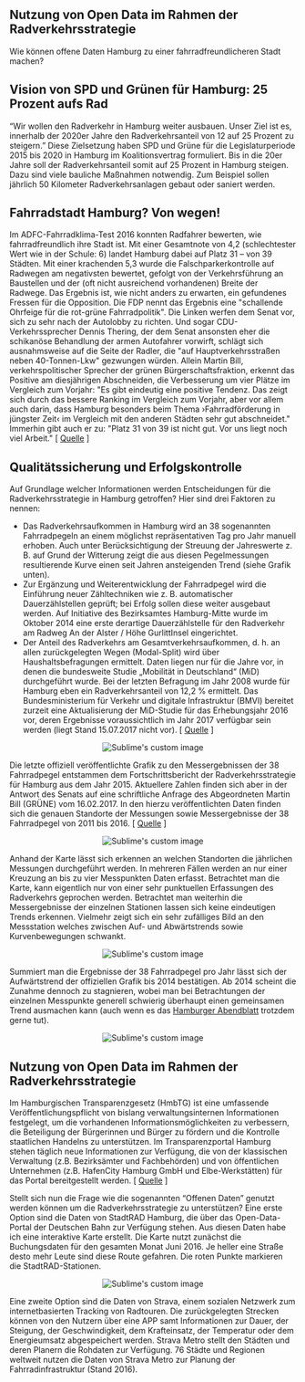 ## Nutzung von Open Data im Rahmen der Radverkehrsstrategie

Wie können offene Daten Hamburg zu einer fahrradfreundlicheren Stadt machen?

## Vision von SPD und Grünen für Hamburg: 25 Prozent aufs Rad

“Wir wollen den Radverkehr in Hamburg weiter ausbauen. Unser Ziel ist es, innerhalb der 2020er Jahre den Radverkehrsanteil von 12 auf 25 Prozent zu steigern.” Diese Zielsetzung haben SPD und Grüne für die Legislaturperiode 2015 bis 2020 in Hamburg im Koalitionsvertrag formuliert. Bis in die 20er Jahre soll der Radverkehrsanteil somit auf 25 Prozent in Hamburg steigen. Dazu sind viele bauliche Maßnahmen notwendig. Zum Beispiel sollen jährlich 50 Kilometer Radverkehrsanlagen gebaut oder saniert werden.

## Fahrradstadt Hamburg? Von wegen!

Im ADFC-Fahrradklima-Test 2016 konnten Radfahrer bewerten, wie fahrradfreundlich ihre Stadt ist. Mit einer Gesamtnote von 4,2 (schlechtester Wert wie in der Schule: 6) landet Hamburg dabei auf Platz 31 – von 39 Städten. Mit einer krachenden 5,3 wurde die Falschparkerkontrolle auf Radwegen am negativsten bewertet, gefolgt von der Verkehrsführung an Baustellen und der (oft nicht ausreichend vorhandenen) Breite der Radwege. Das Ergebnis ist, wie nicht anders zu erwarten, ein gefundenes Fressen für die Opposition. Die FDP nennt das Ergebnis eine "schallende Ohrfeige für die rot-grüne Fahrradpolitik". Die Linken werfen dem Senat vor, sich zu sehr nach der Autolobby zu richten. Und sogar CDU-Verkehrssprecher Dennis Thering, der dem Senat ansonsten eher die schikanöse Behandlung der armen Autofahrer vorwirft, schlägt sich ausnahmsweise auf die Seite der Radler, die "auf Hauptverkehrsstraßen neben 40-Tonnen-Lkw" gezwungen würden. Allein Martin Bill, verkehrspolitischer Sprecher der grünen Bürgerschaftsfraktion, erkennt das Positive am diesjährigen Abschneiden, die Verbesserung um vier Plätze im Vergleich zum Vorjahr: "Es gibt eindeutig eine positive Tendenz. Das zeigt sich durch das bessere Ranking im Vergleich zum Vorjahr, aber vor allem auch darin, dass Hamburg besonders beim Thema ›Fahrradförderung in jüngster Zeit‹ im Vergleich mit den anderen Städten sehr gut abschneidet." Immerhin gibt auch er zu: "Platz 31 von 39 ist nicht gut. Vor uns liegt noch viel Arbeit." [ [Quelle](http://www.zeit.de/hamburg/stadtleben/2017-05/elbvertiefung-22-05-2017 ) ]
 
## Qualitätssicherung und Erfolgskontrolle

Auf Grundlage welcher Informationen werden Entscheidungen für die Radverkehrsstrategie in Hamburg getroffen? Hier sind drei Faktoren zu nennen:
 + Das Radverkehrsaufkommen in Hamburg wird an 38 sogenannten Fahrradpegeln an einem möglichst repräsentativen Tag pro Jahr manuell erhoben. Auch unter Berücksichtigung der Streuung der Jahreswerte z. B. auf Grund der Witterung zeigt die aus diesen Pegelmessungen resultierende Kurve einen seit Jahren ansteigenden Trend (siehe Grafik unten).
  + Zur Ergänzung und Weiterentwicklung der Fahrradpegel wird die Einführung neuer Zähltechniken wie z. B. automatischer Dauerzählstellen geprüft; bei Erfolg sollen diese weiter ausgebaut werden. Auf Initiative des Bezirksamtes Hamburg-Mitte wurde im Oktober 2014 eine erste derartige Dauerzählstelle für den Radverkehr am Radweg An der Alster / Höhe GurlittInsel eingerichtet.
 + Der Anteil des Radverkehrs am Gesamtverkehrsaufkommen, d. h. an allen zurückgelegten Wegen (Modal-Split) wird über Haushaltsbefragungen ermittelt. Daten liegen nur für die Jahre vor, in denen die bundesweite Studie „Mobilität in Deutschland“ (MiD) durchgeführt wurde. Bei der letzten Befragung im Jahr 2008 wurde für Hamburg eben ein Radverkehrsanteil von 12,2 % ermittelt. Das Bundesministerium für Verkehr und digitale Infrastruktur (BMVI) bereitet zurzeit eine Aktualisierung der MiD-Studie für das Erhebungsjahr 2016 vor, deren Ergebnisse voraussichtlich im Jahr 2017 verfügbar sein werden (liegt Stand 15.07.2017 nicht vor). [ [Quelle](http://www.hamburg.de/contentblob/4538022/f80b2806d74a33dba4f404dd319d10ce/data/fortschrittsbericht-2015.pdf) ]

<p align="center">
  <img src="https://github.com/kruse-alex/hh_bike_usage/blob/master/Fahrradpegel_1970-2014.png" alt="Sublime's custom image"/>
</p>

Die letzte offiziell veröffentlichte Grafik zu den Messergebnissen der 38 Fahrradpegel entstammen dem  Fortschrittsbericht der Radverkehrsstrategie für Hamburg aus dem Jahr 2015. Aktuellere Zahlen finden sich aber in der Antwort des Senats auf eine schriftliche Anfrage des Abgeordneten Martin Bill (GRÜNE) vom 16.02.2017. In den hierzu veröffentlichten Daten finden sich die genauen Standorte der Messungen sowie Messergebnisse der 38 Fahrradpegel von 2011 bis 2016. [ [Quelle](https://kleineanfragen.de/hamburg/21/8015-hamburger-fahrradpegel-messungen-2016) ]

<p align="center">
  <img src="https://github.com/kruse-alex/hh_bike_usage/blob/master/fahrradpegel_locations.png" alt="Sublime's custom image"/>
</p>

Anhand der Karte lässt sich erkennen an welchen Standorten die jährlichen Messungen durchgeführt werden. In mehreren Fällen werden an nur einer Kreuzung an bis zu vier Messpunkten Daten erfasst. Betrachtet man die Karte, kann eigentlich nur von einer sehr punktuellen Erfassungen des Radverkehrs geprochen werden. Betrachtet man weiterhin die Messergebnisse der einzelnen Stationen lassen sich keine eindeutigen Trends erkennen. Vielmehr zeigt sich ein sehr zufälliges Bild an den Messstation welches zwischen Auf- und Abwärtstrends sowie Kurvenbewegungen schwankt.

<p align="center">
  <img src="https://github.com/kruse-alex/hh_bike_usage/blob/master/fahrradpegel_messpunkte.png" alt="Sublime's custom image"/>
</p>

Summiert man die Ergebnisse der 38 Fahrradpegel pro Jahr lässt sich der Aufwärtstrend der offiziellen Grafik bis 2014 bestätigen. Ab 2014 scheint die Zunahme dennoch zu stagnieren, wobei man bei Betrachtungen der einzelnen Messpunkte generell schwierig überhaupt einen gemeinsamen Trend ausmachen kann (auch wenn es das [Hamburger Abendblatt](http://www.abendblatt.de/nachrichten/article209774943/Zahl-der-Radfahrer-in-Hamburg-deutlich-gestiegen.html) trotzdem gerne tut).

<p align="center">
  <img src="https://github.com/kruse-alex/hh_bike_usage/blob/master/fahrradpegel_messpunkte_aggregated.png" alt="Sublime's custom image"/>
</p>

## Nutzung von Open Data im Rahmen der  Radverkehrsstrategie

Im Hamburgischen Transparenzgesetz (HmbTG) ist eine umfassende Veröffentlichungspflicht von bislang verwaltungsinternen Informationen festgelegt, um die vorhandenen Informationsmöglichkeiten zu verbessern, die Beteiligung der Bürgerinnen und Bürger zu fördern und die Kontrolle staatlichen Handelns zu unterstützen. Im Transparenzportal Hamburg stehen täglich neue Informationen zur Verfügung, die von der klassischen Verwaltung (z.B. Bezirksämter und Fachbehörden) und von öffentlichen Unternehmen (z.B. HafenCity Hamburg GmbH und Elbe-Werkstätten) für das Portal bereitgestellt werden. [ [Quelle](http://www.hamburg.de/bkm/transparenzportal/) ]

Stellt sich nun die Frage wie die sogenannten “Offenen Daten” genutzt werden können um die Radverkehrsstrategie zu unterstützen? Eine erste Option sind die Daten von StadtRAD Hamburg, die über das Open-Data-Portal der Deutschen Bahn zur Verfügung stehen. Aus diesen Daten habe ich eine interaktive Karte erstellt. Die Karte nutzt zunächst die Buchungsdaten für den gesamten Monat Juni 2016. Je heller eine Straße desto mehr Leute sind diese Route gefahren. Die roten Punkte markieren die StadtRAD-Stationen.

<p align="center">
  <img src="https://github.com/kruse-alex/hh_bike_usage/blob/master/bikesharing_usage.png" alt="Sublime's custom image"/>
</p>

Eine zweite Option sind die Daten von Strava, einem sozialen Netzwerk zum internetbasierten Tracking von Radtouren. Die zurückgelegten Strecken können von den Nutzern über eine APP samt Informationen zur Dauer, der Steigung, der Geschwindigkeit, dem Krafteinsatz, der Temperatur oder dem Energieumsatz abgespeichert werden. Strava Metro stellt den Städten und deren Planern die Rohdaten zur Verfügung. 76 Städte und Regionen weltweit nutzen die Daten von Strava Metro zur Planung der Fahrradinfrastruktur (Stand 2016).
